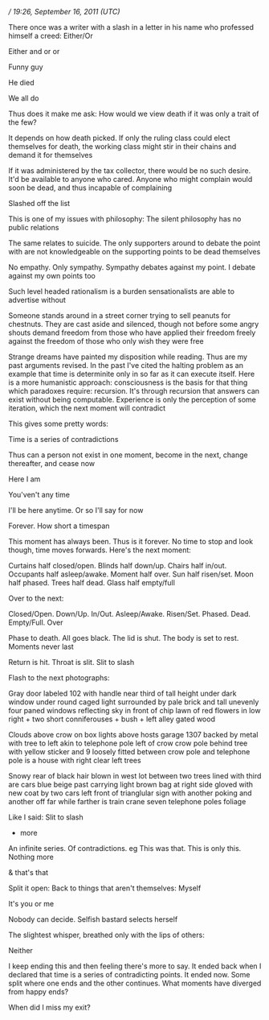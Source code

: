 */ 19:26, September 16, 2011 (UTC)*

There once was a writer with a slash in a letter in his name who professed himself a creed: Either/Or

Either and or or

Funny guy

He died

We all do

Thus does it make me ask: How would we view death if it was only a trait of the few?

It depends on how death picked. If only the ruling class could elect themselves for death, the working class might stir in their chains and demand it for themselves

If it was administered by the tax collector, there would be no such desire. It'd be available to anyone who cared. Anyone who might complain would soon be dead, and thus incapable of complaining

Slashed off the list

This is one of my issues with philosophy: The silent philosophy has no public relations

The same relates to suicide. The only supporters around to debate the point with are not knowledgeable on the supporting points to be dead themselves

No empathy. Only sympathy. Sympathy debates against my point. I debate against my own points too

Such level headed rationalism is a burden sensationalists are able to advertise without

Someone stands around in a street corner trying to sell peanuts for chestnuts. They are cast aside and silenced, though not before some angry shouts demand freedom from those who have applied their freedom freely against the freedom of those who only wish they were free

Strange dreams have painted my disposition while reading. Thus are my past arguments revised. In the past I've cited the halting problem as an example that time is determinite only in so far as it can execute itself. Here is a more humanistic approach: consciousness is the basis for that thing which paradoxes require: recursion. It's through recursion that answers can exist without being computable. Experience is only the perception of some iteration, which the next moment will contradict

This gives some pretty words:

Time is a series of contradictions

Thus can a person not exist in one moment, become in the next, change thereafter, and cease now

Here I am

You'ven't any time

I'll be here anytime. Or so I'll say for now

Forever. How short a timespan

This moment has always been. Thus is it forever. No time to stop and look though, time moves forwards. Here's the next moment:

Curtains half closed/open. Blinds half down/up. Chairs half in/out. Occupants half asleep/awake. Moment half over. Sun half risen/set. Moon half phased. Trees half dead. Glass half empty/full

Over to the next:

Closed/Open. Down/Up. In/Out. Asleep/Awake. Risen/Set. Phased. Dead. Empty/Full. Over

Phase to death. All goes black. The lid is shut. The body is set to rest. Moments never last

Return is hit. Throat is slit. Slit to slash

Flash to the next photographs:

Gray door labeled 102 with handle near third of tall height under dark window under round caged light surrounded by pale brick and tall unevenly four paned windows reflecting sky in front of chip lawn of red flowers in low right + two short conniferouses + bush + left alley gated wood

Clouds above crow on box lights above hosts garage 1307 backed by metal with tree to left akin to telephone pole left of crow crow pole behind tree with yellow sticker and 9 loosely fitted between crow pole and telephone pole is a house with right clear left trees

Snowy rear of black hair blown in west lot between two trees lined with third are cars blue beige past carrying light brown bag at right side gloved with new coat by two cars left front of trianglular sign with another poking and another off far while farther is train crane seven telephone poles foliage

Like I said: Slit to slash

+ more

An infinite series. Of contradictions. eg This was that. This is only this. Nothing more

& that's that

Split it open: Back to things that aren't themselves: Myself

It's you or me

Nobody can decide. Selfish bastard selects herself

The slightest whisper, breathed only with the lips of others:

Neither

I keep ending this and then feeling there's more to say. It ended back when I declared that time is a series of contradicting points. It ended now. Some split where one ends and the other continues. What moments have diverged from happy ends?

When did I miss my exit?

